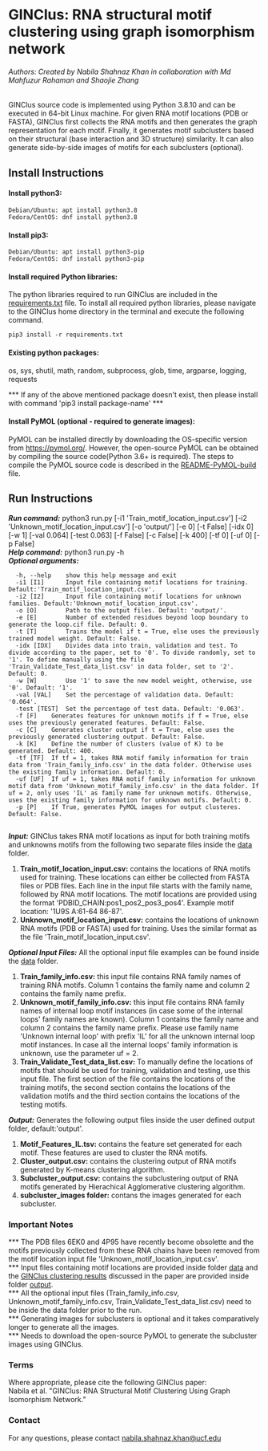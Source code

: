 # GINClus: RNA structural motif clustering using graph isomorphism network
###### Authors: Created by Nabila Shahnaz Khan in collaboration with Md Mahfuzur Rahaman and Shaojie Zhang
GINClus source code is implemented using Python 3.8.10 and can be executed in 64-bit Linux machine. For given RNA motif locations (PDB or FASTA), GINClus first collects the RNA motifs and then generates the graph representation for each motif. Finally, it generates motif subclusters based on their structural (base interaction and 3D structure) similarity. It can also generate side-by-side images of motifs for each subclusters (optional).  



## Install Instructions 

#### Install python3:
```
Debian/Ubuntu: apt install python3.8  
Fedora/CentOS: dnf install python3.8 
```

#### Install pip3: 
```
Debian/Ubuntu: apt install python3-pip  
Fedora/CentOS: dnf install python3-pip  
```

#### Install required Python libraries:  
The python libraries required to run GINClus are included in the [requirements.txt](requirements.txt) file. To install all required python libraries, please navigate to the GINClus home directory in the terminal and execute the following command.
```
pip3 install -r requirements.txt
```

#### Existing python packages:  
os, sys, shutil, math, random, subprocess, glob, time, argparse, logging, requests  
  
*** If any of the above mentioned package doesn't exist, then please install with command 'pip3 install package-name' ***


#### Install PyMOL (optional - required to generate images):  
PyMOL can be installed directly by downloading the OS-specific version from https://pymol.org/. However, the open-source PyMOL can be obtained by compiling the source code(Python 3.6+ is required). The steps to compile the PyMOL source code is described in the [README-PyMOL-build](README-PyMOL-build.md) file.


## Run Instructions
    
  
**_Run command:_** python3 run.py [-i1 'Train_motif_location_input.csv'] [-i2 'Unknown_motif_location_input.csv'] [-o 'output/'] [-e 0] [-t False] [-idx 0] [-w 1] [-val 0.064] [-test 0.063] [-f False] [-c False] [-k 400] [-tf 0] [-uf 0] [-p False]  
**_Help command:_** python3 run.py -h  
**_Optional arguments:_** 
```
  -h, --help  	show this help message and exit 
  -i1 [I1]    	Input file containing motif locations for training. Default:'Train_motif_location_input.csv'.  
  -i2 [I2]    	Input file containing motif locations for unknown families. Default:'Unknown_motif_location_input.csv'.
  -o [O]      	Path to the output files. Default: 'output/'.   
  -e [E]      	Number of extended residues beyond loop boundary to generate the loop.cif file. Default: 0.  
  -t [T]      	Trains the model if t = True, else uses the previously trained model weight. Default: False. 
  -idx [IDX]  	Divides data into train, validation and test. To divide according to the paper, set to '0'. To divide randomly, set to '1'. To define manually using the file 'Train_Validate_Test_data_list.csv' in data folder, set to '2'. Default: 0.
  -w [W]      	Use '1' to save the new model weight, otherwise, use '0'. Default: '1'.  
  -val [VAL]  	Set the percentage of validation data. Default: '0.064'.
  -test [TEST]	Set the percentage of test data. Default: '0.063'.
  -f [F]	Generates features for unknown motifs if f = True, else uses the previously generated features. Default: False.
  -c [C]	Generates cluster output if t = True, else uses the previously generated clustering output. Default: False.
  -k [K]	Define the number of clusters (value of K) to be generated. Default: 400.
  -tf [TF]	If tf = 1, takes RNA motif family information for train data from 'Train_family_info.csv' in the data folder. Otherwise uses the existing family information. Default: 0.
  -uf [UF]	If uf = 1, takes RNA motif family information for unknown motif data from 'Unknown_motif_family_info.csv' in the data folder. If uf = 2, only uses 'IL' as family name for unknown motifs. Otherwise, uses the existing family information for unknown motifs. Default: 0.
  -p [P]	If True, generates PyMOL images for output clusteres. Default: False.
	  
```

**_Input:_** GINClus takes RNA motif locations as input for both training motifs and unknowns motifs from the following two separate files inside the [data](data/) folder.
1. __Train_motif_location_input.csv:__ contains the locations of RNA motifs used for training. These locations can either be collected from FASTA files or PDB files. Each line in the input file starts with the family name, followed by RNA motif locations. The motif locations are provided using the format 'PDBID_CHAIN:pos1_pos2_pos3_pos4'. Example motif location: '1U9S A:61-64 86-87'.
2. __Unknown_motif_location_input.csv:__ contains the locations of unknown RNA motifs (PDB or FASTA) used for training. Uses the similar format as the file 'Train_motif_location_input.csv'.


**_Optional Input Files:_** All the optional input file examples can be found inside the [data](data/) folder.
1. __Train_family_info.csv:__ this input file contains RNA family names of training RNA motifs. Column 1 contains the family name and column 2 contains the family name prefix.
2. __Unknown_motif_family_info.csv:__ this input file contains RNA family names of internal loop motif instances (in case some of the internal loops' family names are known). Column 1 contains the family name and column 2 contains the family name prefix. Please use family name 'Unknown internal loop' with prefix 'IL' for all the unknown internal loop motif instances. In case all the internal loops' family information is unknown, use the parameter uf = 2.
3. __Train_Validate_Test_data_list.csv:__ To manually define the locations of motifs that should be used for training, validation and testing, use this input file. The first section of the file contains the locations of the training motifs, the second section contains the locations of the validation motifs and the third section contains the locations of the testing motifs.


**_Output:_** Generates the following output files inside the user defined output folder, default:'output'.
1. __Motif_Features_IL.tsv:__ contains the feature set generated for each motif. These features are used to cluster the RNA motifs.
2. __Cluster_output.csv:__ contains the clustering output of RNA motifs generated by K-means clustering algorithm.
3. __Subcluster_output.csv:__ contains the subclustering output of RNA motifs generated by Hierachical Agglomerative clustering algorithm.
4. __subcluster_images folder:__ contans the images generated for each subcluster.


       
### Important Notes
*** The PDB files 6EK0 and 4P95 have recently become obsolette and the motifs previously collected from these RNA chains have been removed from the motif location input file 'Unknown_motif_location_input.csv'.  
*** Input files containing motif locations are provided inside folder [data]('data/') and the [GINClus clustering results](output/Subcluster_output.xlsx) discussed in the paper are provided inside folder [output](output/).  
*** All the optional input files (Train_family_info.csv, Unknown_motif_family_info.csv, Train_Validate_Test_data_list.csv) need to be inside the data folder prior to the run.  
*** Generating images for subclusters is optional and it takes comparatively longer to generate all the images.  
*** Needs to download the open-source PyMOL to generate the subcluster images using GINClus.  


### Terms  
Where appropriate, please cite the following GINClus paper:  
Nabila et al. "GINClus: RNA Structural Motif Clustering Using Graph Isomorphism Network." 


### Contact
For any questions, please contact nabila.shahnaz.khan@ucf.edu

